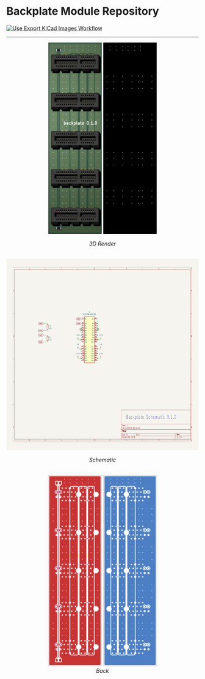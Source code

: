 # Backplate Module Repository

[![Use Export KiCad Images Workflow](../../actions/workflows/use-export-kicad.yml/badge.svg)](../../actions/workflows/use-export-kicad.yml)

---

<div align="center">

  <div>
    <img src="images/board.front.png" alt="3D Render" height="500">
    <img src="images/board.back.png" alt="3D Render" height="500">
    <p><em>3D Render</em></p>
  </div>
  <br>

  <div>
    <img src="images/sch.svg" alt="Schematic" height="500"><br>
    <p><em>Schematic</em></p>
  </div>
  <br>
  
  <div>
    <img src="images/pcbf.png" alt="Front" height="500">
    <img src="images/pcbb.png" alt="Back" height="500"><br>
    <em>Back</em>
  </div>
